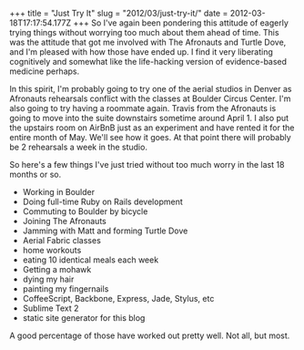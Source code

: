 +++
title = "Just Try It"
slug = "2012/03/just-try-it/"
date = 2012-03-18T17:17:54.177Z
+++
So I've again been pondering this attitude of eagerly trying things without worrying too much about them ahead of time. This was the attitude that got me involved with The Afronauts and Turtle Dove, and I'm pleased with how those have ended up. I find it very liberating cognitively and somewhat like the life-hacking version of evidence-based medicine perhaps.

In this spirit, I'm probably going to try one of the aerial studios in Denver as Afronauts rehearsals conflict with the classes at Boulder Circus Center. I'm also going to try having a roommate again. Travis from the Afronauts is going to move into the suite downstairs sometime around April 1. I also put the upstairs room on AirBnB just as an experiment and have rented it for the entire month of May. We'll see how it goes. At that point there will probably be 2 rehearsals a week in the studio.

So here's a few things I've just tried without too much worry in the last 18 months or so.

* Working in Boulder
* Doing full-time Ruby on Rails development
* Commuting to Boulder by bicycle
* Joining The Afronauts
* Jamming with Matt and forming Turtle Dove
* Aerial Fabric classes
* home workouts
* eating 10 identical meals each week
* Getting a mohawk
* dying my hair
* painting my fingernails
* CoffeeScript, Backbone, Express, Jade, Stylus, etc
* Sublime Text 2
* static site generator for this blog

A good percentage of those have worked out pretty well. Not all, but most.
